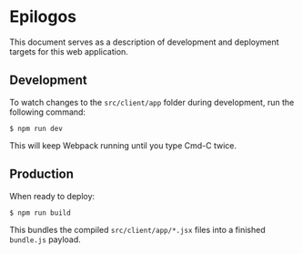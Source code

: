 # Epilogos

This document serves as a description of development and deployment targets for this web application.

## Development

To watch changes to the `src/client/app` folder during development, run the following command:

```
$ npm run dev
```

This will keep Webpack running until you type Cmd-C twice.

## Production

When ready to deploy:

```
$ npm run build
```

This bundles the compiled `src/client/app/*.jsx` files into a finished `bundle.js` payload.
